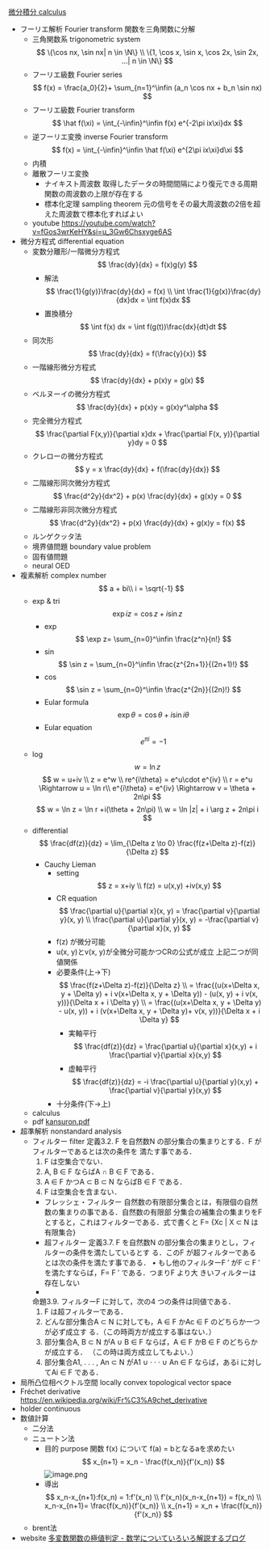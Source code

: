 [微分積分 calculus](https://www.notion.so/calculus-216ec42dd04b81f8bc86fb3a81ca77ff?pvs=21)

- フーリエ解析 Fourier transform
    関数を三角関数に分解
    - 三角関数系 trigonometric system
        $$
        \{\cos nx, \sin nx| n \in \N\} \\
        \{1, \cos x, \sin x, \cos 2x, \sin 2x, ...| n \in \N\}
        $$
    - フーリエ級数 Fourier series
        $$
        f(x) = \frac{a_0}{2}+ \sum_{n=1}^\infin (a_n \cos nx + b_n \sin nx)
        $$
    - フーリエ級数 Fourier transform
        $$
        \hat f(\xi) = \int_{-\infin}^\infin f(x) e^{-2\pi ix\xi}dx
        $$
    - 逆フーリエ変換 inverse Fourier transform
        $$
        f(x) = \int_{-\infin}^\infin \hat f(\xi) e^{2\pi ix\xi}d\xi
        $$
    - 内積
    - 離散フーリエ変換
        - ナイキスト周波数
            取得したデータの時間間隔により復元できる周期関数の周波数の上限が存在する
        - 標本化定理 sampling theorem
            元の信号をその最大周波数の2倍を超えた周波数で標本化すればよい
    - youtube
        https://youtube.com/watch?v=fGos3wrKeHY&si=u_3Gw6Chsxyge6AS
- 微分方程式 differential equation
    - 変数分離形/一階微分方程式
        $$
        \frac{dy}{dx} = f(x)g(y)
        $$
        - 解法
            $$
            \frac{1}{g(y)}\frac{dy}{dx} = f(x) \\
            \int \frac{1}{g(x)}\frac{dy}{dx}dx = \int f(x)dx
            $$
        - 置換積分
            $$
            \int f(x) dx = \int f(g(t))\frac{dx}{dt}dt
            $$
    - 同次形
        $$
        \frac{dy}{dx} = f(\frac{y}{x})
        $$
    - 一階線形微分方程式
        $$
        \frac{dy}{dx} + p(x)y = g(x)
        $$
    - ベルヌーイの微分方程式
        $$
        \frac{dy}{dx} + p(x)y = g(x)y^\alpha
        $$
    - 完全微分方程式
        $$
        \frac{\partial F(x,y)}{\partial x}dx + \frac{\partial F(x, y)}{\partial y}dy = 0
        $$
    - クレローの微分方程式
        $$
        y = x \frac{dy}{dx} + f(\frac{dy}{dx})
        $$
    - 二階線形同次微分方程式
        $$
        \frac{d^2y}{dx^2} + p(x) \frac{dy}{dx} + g(x)y = 0
        $$
    - 二階線形非同次微分方程式
        $$
        \frac{d^2y}{dx^2} + p(x) \frac{dy}{dx} + g(x)y = f(x)
        $$
    - ルンゲクッタ法
    - 境界値問題 boundary value problem
    - 固有値問題
    - neural OED
- 複素解析 complex number
    $$
    a + bi\\
    i = \sqrt{-1}
    $$
    - exp & tri
        $$
        \exp iz = \cos z + i\sin z
        $$
        - exp
            $$
            \exp z= \sum_{n=0}^\infin \frac{z^n}{n!}
            $$
        - sin
            $$
            \sin z = \sum_{n=0}^\infin \frac{z^{2n+1}}{(2n+1)!}
            $$
        - cos
            $$
            \sin z = \sum_{n=0}^\infin \frac{z^{2n}}{(2n)!}
            $$
        - Eular formula
            $$
            \exp \theta = \cos \theta + i\sin i\theta
            $$
        - Eular equation
            $$
            e^{\pi i} = -1
            $$
    - log
        $$
        w = \ln z
        $$
        $$
        w = u+iv \\
        z = e^w \\
        re^{i\theta} = e^u\cdot e^{iv} \\
        r = e^u \Rightarrow u = \ln r\\
        e^{i\theta} = e^{iv} \Rightarrow v = \theta + 2n\pi
        $$
        $$
        w = \ln z = \ln r +i(\theta + 2n\pi) \\
        w = \ln |z| + i \arg z + 2n\pi i
        $$
    - differential
        $$
        \frac{df(z)}{dz} = \lim_{\Delta z \to 0} \frac{f(z+\Delta z)-f(z)}{\Delta z}
        $$
        - Cauchy Lieman
            - setting
                $$
                z = x+iy \\
                f(z) = u(x,y) +iv(x,y)
                $$
            - CR equation
                $$
                \frac{\partial u}{\partial x}(x, y) = \frac{\partial v}{\partial y}(x, y) \\
                \frac{\partial u}{\partial y}(x, y) = -\frac{\partial v}{\partial x}(x, y)
                $$
            - f(z) が微分可能
            - u(x, y)とv(x, y)が全微分可能かつCRの公式が成立
            上記二つが同値関係
            - 必要条件(上→下)
                $$
                \frac{f(z+\Delta z)-f(z)}{\Delta z} \\ = \frac{(u(x+\Delta x, y + \Delta y) + i v(x+\Delta x, y + \Delta y)) - (u(x, y) + i v(x, y))}{\Delta x + i \Delta y}
                \\ = \frac{(u(x+\Delta x, y + \Delta y) - u(x, y)) + i (v(x+\Delta x, y + \Delta y)+ v(x, y))}{\Delta x + i \Delta y}
                $$
                - 実軸平行
                    $$
                    \frac{df(z)}{dz} = \frac{\partial u}{\partial x}(x,y) + i \frac{\partial v}{\partial x}(x,y)
                    $$
                - 虚軸平行
                    $$
                    \frac{df(z)}{dz} = -i \frac{\partial u}{\partial y}(x,y) + \frac{\partial v}{\partial y}(x,y)
                    $$
            - 十分条件(下→上)
    - calculus
    - pdf
        [kansuron.pdf](kansuron.pdf)
- 超準解析 nonstandard analysis
    - フィルター filter
        定義3.2. F を自然数N の部分集合の集まりとする．F がフィルターであるとは次の条件を
        満たす事である．
        1. F は空集合でない．
        2. A, B ∈ F ならばA ∩ B ∈ F である．
        3. A ∈ F かつA ⊂ B ⊂ N ならばB ∈ F である．
        4. F は空集合を含まない．
        - フレッシェ・フィルター
            自然数の有限部分集合とは，有限個の自然数の集まりの事である．自然数の有限部
            分集合の補集合の集まりをF とすると，これはフィルターである．式で書くと
            F= {Xc | X ⊂ N は有限集合}
        - 超フィルター
            定義3.7. F を自然数N の部分集合の集まりとし，フィルターの条件を満たしているとす
            る．このF が超フィルターであるとは次の条件を満たす事である．
            • もし他のフィルターF ′ がF ⊂ F ′ を満たすならば，F= F ′ である．つまりF より大
            きいフィルターは存在しない
        - 
        命題3.9. フィルターF に対して，次の4 つの条件は同値である．
        1. F は超フィルターである．
        2. どんな部分集合A ⊂ N に対しても，A ∈ F かAc ∈ F のどちらか一つが必ず成立す
        る．（この時両方が成立する事はない．）
        3. 部分集合A, B ⊂ N がA ∪ B ∈ F ならば，A ∈ F かB ∈ F のどちらかが成立する．
        （この時は両方成立してもよい．）
        4. 部分集合A1, . . . , An ⊂ N がA1 ∪ · · · ∪ An ∈ F ならば，あるi に対してAi ∈ F である．
- 局所凸位相ベクトル空間 locally convex topological vector space
- Fréchet derivative
    https://en.wikipedia.org/wiki/Fr%C3%A9chet_derivative
- holder continuous
- 数値計算
    - 二分法
    - ニュートン法
        - 目的 purpose
            関数 f(x) について f(a) = bとなるaを求めたい
        $$
        x_{n+1} = x_n - \frac{f(x_n)}{f'(x_n)}
        $$
        ![image.png](学問%20academics/notion/math/ExportBlock-cb2c20a1-8e45-4a53-98cb-57377ce1c41e-Part-1/image%204.png)
        - 導出
            $$
            x_n-x_{n+1}:f(x_n) = 1:f'(x_n) \\
            f'(x_n)(x_n-x_{n+1}) = f(x_n) \\
            x_n-x_{n+1}= \frac{f(x_n)}{f'(x_n)} \\
            x_{n+1} = x_n + \frac{f(x_n)}{f'(x_n)} 
            $$
    - brent法
- website
    [多変数関数の極値判定 - 数学についていろいろ解説するブログ](https://shakayami-math.hatenablog.com/entry/2020/08/08/175457)